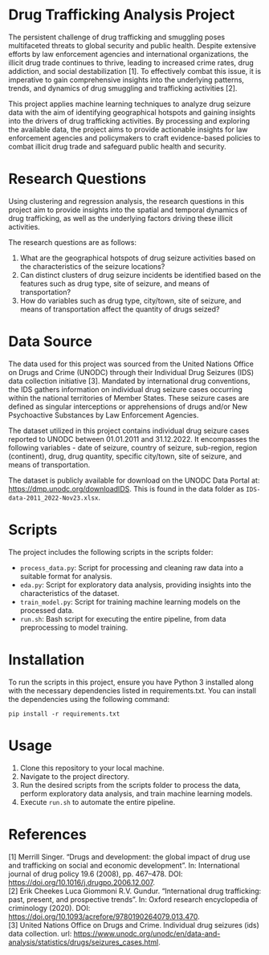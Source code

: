 # Drug Trafficking Analysis Project
The persistent challenge of drug trafficking and smuggling poses multifaceted threats to global security and public health. Despite extensive efforts by law enforcement agencies and international organizations, the illicit drug trade continues to thrive, leading to increased crime rates, drug addiction, and social destabilization [1]. To effectively combat this issue, it is imperative to gain comprehensive insights into the underlying patterns, trends, and dynamics of drug smuggling and trafficking activities [2].

This project applies machine learning techniques to analyze drug seizure data with the aim of identifying geographical hotspots and gaining insights into the drivers of drug trafficking activities. By processing and exploring the available data, the project aims to provide actionable insights for law enforcement agencies and policymakers to craft evidence-based policies to combat illicit drug trade and safeguard public health and security.

# Research Questions
Using clustering and regression analysis, the research questions in this project aim to provide insights into the spatial and temporal dynamics of drug trafficking, as well as the underlying factors driving these illicit activities.

The research questions are as follows:
1. What are the geographical hotspots of drug seizure activities based on the characteristics of the seizure locations?
2. Can distinct clusters of drug seizure incidents be identified based on the features such as drug type, site of seizure, and means of transportation?
3. How do variables such as drug type, city/town, site of seizure, and means of transportation affect the quantity of drugs seized?

# Data Source 
The data used for this project was sourced from the United Nations Office on Drugs and Crime (UNODC) through their Individual Drug Seizures (IDS) data collection initiative [3]. Mandated by international drug conventions, the IDS gathers information on individual drug seizure cases occurring within the national territories of Member States. These seizure cases are defined as singular interceptions or apprehensions of drugs and/or New Psychoactive Substances by Law Enforcement Agencies.

The dataset utilized in this project contains individual drug seizure cases reported to UNODC between 01.01.2011 and 31.12.2022. It encompasses the following variables - date of seizure, country of seizure, sub-region, region (continent), drug, drug quantity, specific city/town, site of seizure, and means of transportation.

The dataset is publicly available for download on the UNODC Data Portal at: https://dmp.unodc.org/downloadIDS. This is found in the data folder as `IDS-data-2011_2022-Nov23.xlsx`.
 
# Scripts
The project includes the following scripts in the scripts folder:
* `process_data.py`: Script for processing and cleaning raw data into a suitable format for analysis.
* `eda.py`: Script for exploratory data analysis, providing insights into the characteristics of the dataset.
* `train_model.py`: Script for training machine learning models on the processed data.
* `run.sh`: Bash script for executing the entire pipeline, from data preprocessing to model training.

# Installation
To run the scripts in this project, ensure you have Python 3 installed along with the necessary dependencies listed in requirements.txt. You can install the dependencies using the following command:
```
pip install -r requirements.txt
```

# Usage
1. Clone this repository to your local machine.
2. Navigate to the project directory.
3. Run the desired scripts from the scripts folder to process the data, perform exploratory data analysis, and train machine learning models.
4. Execute `run.sh` to automate the entire pipeline.

# References
[1] Merrill Singer. “Drugs and development: the global impact of drug use and trafficking on social and economic development”. In: International journal of drug policy 19.6 (2008), pp. 467–478. DOI: https://doi.org/10.1016/j.drugpo.2006.12.007. \
[2] Erik Cheekes Luca Giommoni R.V. Gundur. “International drug trafficking: past, present, and prospective trends”. In: Oxford research encyclopedia of criminology (2020). DOI: https://doi.org/10.1093/acrefore/9780190264079.013.470. \
[3] United Nations Office on Drugs and Crime. Individual drug seizures (ids) data collection. url: https://www.unodc.org/unodc/en/data-and-analysis/statistics/drugs/seizures_cases.html.